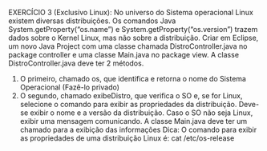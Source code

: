 EXERCÍCIO 3 (Exclusivo Linux): No universo do Sistema operacional Linux existem diversas distribuições.  Os comandos Java System.getProperty(“os.name”) e System.getProperty(“os.version”) trazem dados sobre o Kernel Linux, mas não sobre a distribuição. Criar em Eclipse, um novo Java Project com uma classe chamada DistroController.java no package controller e uma classe Main.java no package view. 
A classe DistroController.java deve ter 2 métodos.
1) O primeiro, chamado os, que identifica e retorna o nome do Sistema Operacional (Fazê-lo privado)
2) O segundo, chamado exibeDistro, que verifica o SO e, se for Linux, selecione o comando para exibir as  propriedades da distribuição. Deve-se exibir o nome e a versão da distribuição. Caso o SO não seja Linux, exibir uma mensagem comunicando. 
A classe Main.java deve ter um chamado para a exibição das informações
Dica:
O comando para exibir as propriedades de uma distribuição Linux é: cat /etc/os-release
